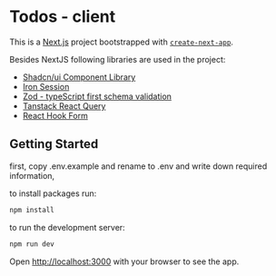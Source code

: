 # Todos - client

This is a [Next.js](https://nextjs.org/) project bootstrapped with [`create-next-app`](https://github.com/vercel/next.js/tree/canary/packages/create-next-app).

Besides NextJS following libraries are used in the project:

- [Shadcn/ui Component Library](https://ui.shadcn.com/)
- [Iron Session](https://www.npmjs.com/package/iron-session)
- [Zod - typeScript first schema validation](https://zod.dev/)
- [Tanstack React Query](https://www.npmjs.com/package/@tanstack/react-query)
- [React Hook Form](https://www.npmjs.com/package/react-hook-form)

## Getting Started

first, copy .env.example and rename to .env and write down required information,

to install packages run:

```bash
npm install
```

to run the development server:

```bash
npm run dev
```

Open [http://localhost:3000](http://localhost:3000) with your browser to see the app.
